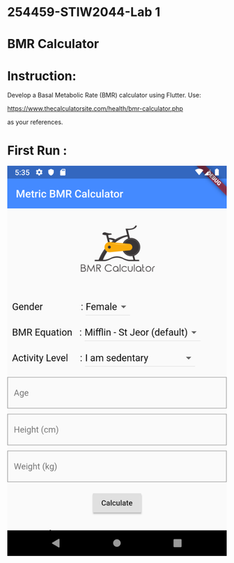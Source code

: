 # 254459-STIW2044-Lab 1
# BMR Calculator

# Instruction:

Develop a Basal Metabolic Rate (BMR) calculator using Flutter. Use:

https://www.thecalculatorsite.com/health/bmr-calculator.php 

as your references. 

# First Run : 
![](https://github.com/ChongMeiYong/254459-STIW2044-Lab-1/blob/master/FirstRun.png?raw=true)




